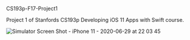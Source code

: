  CS193p-F17-Project1
 
Project 1 of Stanfords CS193p Developing iOS 11 Apps with Swift course.

![Simulator Screen Shot - iPhone 11 - 2020-06-29 at 22 03 45](https://user-images.githubusercontent.com/59661625/86075400-e7abbd80-ba55-11ea-9742-3d86d6ebc4f5.png)




